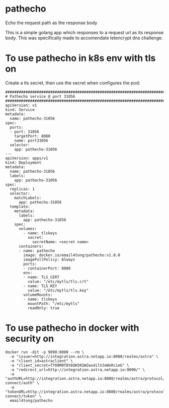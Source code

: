 # pathecho
Echo the request path as the response body

This is a simple golang app which responses to a request url
as its response body. This was specifically made to accomendate
letencrypt dns challenge.


# To use pathecho in k8s env with tls on
Create a tls secret, then use the secret when configures the
pod:

```
##################################################################################################
# Pathecho service @ port 31056
##################################################################################################
apiVersion: v1
kind: Service
metadata:
  name: pathecho-31056
spec:
  ports:
  - port: 31056
    targetPort: 8080
    name: port31056
  selector:
    app: pathecho-31056
---
apiVersion: apps/v1
kind: Deployment
metadata:
  name: pathecho-31056
  labels:
    app: pathecho-31056
spec:
  replicas: 1
  selector:
    matchLabels:
      app: pathecho-31056
  template:
    metadata:
      labels:
        app: pathecho-31056
    spec:
      volumes:
        - name: tlskeys
          secret:
            secretName: <secret name>
      containers:
      - name: pathecho
        image: docker.io/email4tong/pathecho:v1.0.0
        imagePullPolicy: Always
        ports:
        - containerPort: 8080
        env:
        - name: TLS_CERT
          value: "/etc/mytls/tls.crt"
        - name: TLS_KEY
          value: "/etc/mytls/tls.key"
        volumeMounts:
        - name: tlskeys
          mountPath: "/etc/mytls"
          readOnly: true
```

# To use pathecho in docker with security on

```
docker run -dit -p 9090:8080 --rm \
  -e "issuer=http://integration.astra.netapp.io:8080/realms/astra" \
  -e "client_id=astraclient" \
  -e "client_secret=TT09M0T8t6OH301W2wx4ilVJeWxRcieG" \
  -e "redirect_url=http://integration.astra.netapp.io:9090/" \
  -e "authURL=http://integration.astra.netapp.io:8080/realms/astra/protocol/openid-connect/auth" \
  -e "tokenURL=http://integration.astra.netapp.io:8080/realms/astra/protocol/openid-connect/token" \
  email4tong/pathecho 
```